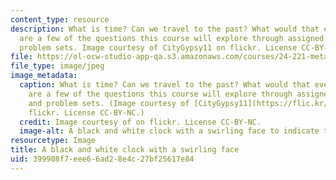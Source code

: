 ```yaml
---
content_type: resource
description: What is time? Can we travel to the past? What would that even mean? These
  are a few of the questions this course will explore through assigned readings and
  problem sets. Image courtesy of CityGypsy11 on flickr. License CC-BY-NC.
file: https://ol-ocw-studio-app-qa.s3.amazonaws.com/courses/24-221-metaphysics-spring-2015/399908f7eee66ad28e4c27bf25617e84_24-221s15.jpg
file_type: image/jpeg
image_metadata:
  caption: What is time? Can we travel to the past? What would that even mean? These
    are a few of the questions this course will explore through assigned readings
    and problem sets. (Image courtesy of [CityGypsy11](https://flic.kr/p/8TQHyu) on
    flickr. License CC-BY-NC.)
  credit: Image courtesy of on flickr. License CC-BY-NC.
  image-alt: A black and white clock with a swirling face to indicate time travel.
resourcetype: Image
title: A black and white clock with a swirling face
uid: 399908f7-eee6-6ad2-8e4c-27bf25617e84
---
```

